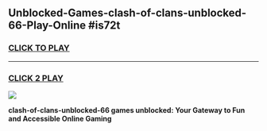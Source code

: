 
## Unblocked-Games-clash-of-clans-unblocked-66-Play-Online #is72t
<h3>
<a href="https://news.freeplayer.one?title=clash-of-clans-unblocked-66&ref=3">CLICK TO PLAY</a></h3>
<hr>

<h3>
<a href="https://news.freeplayer.one?title=clash-of-clans-unblocked-66&ref=3">CLICK 2 PLAY</a>
  
</h3>

<a href="https://news.freeplayer.one?title=clash-of-clans-unblocked-66&ref=3"><img src="https://clearcache.store/games.png"></a>


**clash-of-clans-unblocked-66 games unblocked: Your Gateway to Fun and Accessible Online Gaming**
